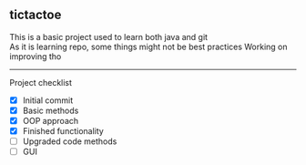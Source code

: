 ## tictactoe
This is a basic project used to learn both java and git <br>
As it is learning repo, some things might not be best practices
Working on improving tho

---
Project checklist
- [x] Initial commit
- [X] Basic methods
- [X] OOP approach
- [X] Finished functionality
- [ ] Upgraded code methods
- [ ] GUI
